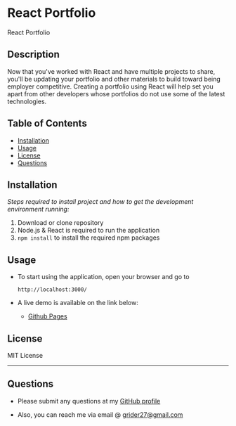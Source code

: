 # React Portfolio
React Portfolio

## Description 
Now that you've worked with React and have multiple projects to share, you'll be updating your portfolio and other materials to build toward being employer competitive. Creating a portfolio using React will help set you apart from other developers whose portfolios do not use some of the latest technologies.

## Table of Contents
* [Installation](#installation)
* [Usage](#usage)
* [License](#license)
* [Questions](#questions)

## Installation

*Steps required to install project and how to get the development environment running:*

1. Download or clone repository
2. Node.js & React is required to run the application
3. `npm install` to install the required npm packages

## Usage

* To start using the application, open your browser and go to
  
  `http://localhost:3000/`

* A live demo is available on the link below:
    * [Github Pages](https://grider27.github.io/reactportfolio/)


## License

MIT License

---

## Questions

* Please submit any questions at my [GitHub profile](https://github.com/grider27)

* Also, you can reach me via email @ grider27@gmail.com